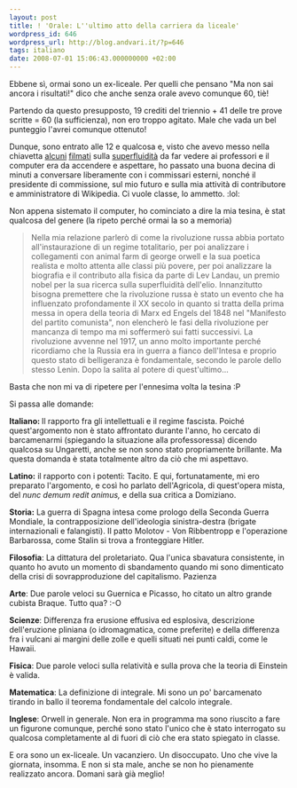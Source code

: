 ```yaml
---
layout: post
title: ! 'Orale: L''ultimo atto della carriera da liceale'
wordpress_id: 646
wordpress_url: http://blog.andvari.it/?p=646
tags: italiano
date: 2008-07-01 15:06:43.000000000 +02:00
---
```

Ebbene sì, ormai sono un ex-liceale. Per quelli che pensano "Ma non sai ancora i risultati!" dico che anche senza orale avevo comunque 60, tiè!

Partendo da questo presupposto, 19 crediti del triennio + 41 delle tre prove scritte = 60 (la sufficienza), non ero troppo agitato. Male che vada un bel punteggio l'avrei comunque ottenuto!

Dunque, sono entrato alle 12 e qualcosa e, visto che avevo messo nella chiavetta <a href="http://www.youtube.com/watch?v=YKjFPpuK-Jo">alcuni</a> <a href="http://www.youtube.com/watch?v=kCJ24176enM&amp;feature=related">filmati</a> sulla <a href="http://www.youtube.com/watch?v=2Z6UJbwxBZI&amp;feature=related">superfluidità</a> da far vedere ai professori e il computer era da accendere e aspettare, ho passato una buona decina di minuti a conversare liberamente con i commissari esterni, nonché il presidente di commissione, sul mio futuro e sulla mia attività di contributore e amministratore di Wikipedia. Ci vuole classe, lo ammetto. :lol:

Non appena sistemato il computer, ho cominciato a dire la mia tesina, è stat qualcosa del genere (la ripeto perché ormai la so a memoria)
<blockquote>Nella mia relazione parlerò di come la rivoluzione russa abbia portato all'instaurazione di un regime totalitario, per poi analizzare i collegamenti con animal farm di george orwell e la sua poetica realista e molto attenta alle classi più povere, per poi analizzare la biografia e il contributo alla fisica da parte di Lev Landau, un premio nobel per la sua ricerca sulla superfluidità dell'elio.
Innanzitutto bisogna premettere che la rivoluzione russa è stato un evento che ha influenzato profondamente il XX secolo in quanto si tratta della prima messa in opera della teoria di Marx ed Engels del 1848 nel "Manifesto del partito comunista", non elencherò le fasi della rivoluzione per mancanza di tempo ma mi soffermerò sui fatti successivi. La rivoluzione avvenne nel 1917, un anno molto importante perché ricordiamo che la Russia era in guerra a fianco dell'Intesa e proprio questo stato di belligeranza è fondamentale, secondo le parole dello stesso Lenin. Dopo la salita al potere di quest'ultimo...</blockquote>
Basta che non mi va di ripetere per l'ennesima volta la tesina :P

Si passa alle domande:

<strong>Italiano: </strong>Il rapporto fra gli intellettuali e il regime fascista. Poiché quest'argomento non è stato affrontato durante l'anno, ho cercato di barcamenarmi (spiegando la situazione alla professoressa) dicendo qualcosa su Ungaretti, anche se non sono stato propriamente brillante. Ma questa domanda è stata totalmente altro da ciò che mi aspettavo.

<strong>Latino:</strong> il rapporto con i potenti: Tacito. E qui, fortunatamente, mi ero preparato l'argomento, e così ho parlato dell'Agricola, di quest'opera mista, del <em>nunc demum redit animus, </em>e della sua critica a Domiziano.

<strong>S</strong><strong>toria:</strong> La guerra di Spagna intesa come prologo della Seconda Guerra Mondiale, la contrapposizione dell'ideologia sinistra-destra (brigate internazionali e falangisti). Il patto Molotov - Von Ribbentropp e l'operazione Barbarossa, come Stalin si trova a fronteggiare Hitler.

<strong>Filosofia</strong>: La dittatura del proletariato. Qua l'unica sbavatura consistente, in quanto ho avuto un momento di sbandamento quando mi sono dimenticato della crisi di sovrapproduzione del capitalismo. Pazienza

<strong>Arte</strong>: Due parole veloci su Guernica e Picasso, ho citato un altro grande cubista Braque. Tutto qua? :-O

<strong>Scienze</strong>: Differenza fra erusione effusiva ed esplosiva, descrizione dell'eruzione pliniana (o idromagmatica, come preferite) e della differenza fra i vulcani ai margini delle zolle e quelli situati nei punti caldi, come le Hawaii.

<strong>Fisica</strong>: Due parole veloci sulla relatività e sulla prova che la teoria di Einstein è valida.

<strong>Matematica</strong>: La definizione di integrale. Mi sono un po' barcamenato tirando in ballo il teorema fondamentale del calcolo integrale.

<strong>Inglese</strong>: Orwell in generale. Non era in programma ma sono riuscito a fare un figurone comunque, perché sono stato l'unico che è stato interrogato su qualcosa completamente al di fuori di ciò che era stato spiegato in classe.

E ora sono un ex-liceale. Un vacanziero. Un disoccupato. Uno che vive la giornata, insomma. E non si sta male, anche se non ho pienamente realizzato ancora. Domani sarà già meglio!
